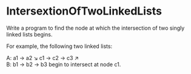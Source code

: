 # IntersextionOfTwoLinkedLists

Write a program to find the node at which the intersection of two singly linked 
lists begins.


For example, the following two linked lists:

A:          a1 → a2
                   ↘
                     c1 → c2 → c3
                   ↗            
B:     b1 → b2 → b3
begin to intersect at node c1.
